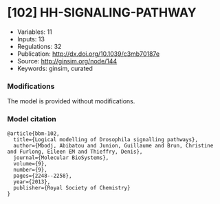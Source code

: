 # \[102\] HH-SIGNALING-PATHWAY

 - Variables: 11
 - Inputs: 13
 - Regulations: 32
 - Publication: http://dx.doi.org/10.1039/c3mb70187e
 - Source: http://ginsim.org/node/144
 - Keywords: ginsim, curated


### Modifications

The model is provided without modifications.

### Model citation

```
@article{bbm-102,
  title={Logical modelling of Drosophila signalling pathways},
  author={Mbodj, Abibatou and Junion, Guillaume and Brun, Christine and Furlong, Eileen EM and Thieffry, Denis},
  journal={Molecular BioSystems},
  volume={9},
  number={9},
  pages={2248--2258},
  year={2013},
  publisher={Royal Society of Chemistry}
}

```

